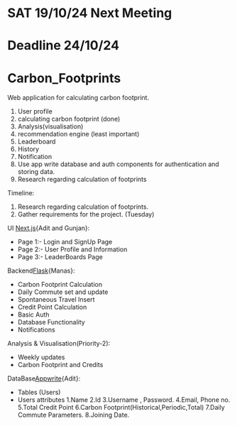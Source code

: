 

# SAT 19/10/24 Next Meeting
# Deadline 24/10/24 

# Carbon_Footprints
Web application for calculating carbon footprint.
1) User profile 
2) calculating carbon footprint (done)
3) Analysis(visualisation) 
4) recommendation engine (least important)
5) Leaderboard 
6) History 
7) Notification 
8) Use app write database and auth components for authentication and  storing data.
9) Research regarding calculation of footprints 

Timeline: 
1) Research regarding calculation of footprints. 
2) Gather requirements for the project. (Tuesday)

UI [Next.js](Priority-1){Adit and Gunjan}:
- Page 1:- Login and SignUp Page
- Page 2:- User Profile and Information
- Page 3:- LeaderBoards Page

Backend[Flask](Priority-1){Manas}:
- Carbon Footprint Calculation
- Daily Commute set and update
- Spontaneous Travel Insert
- Credit Point Calculation
- Basic Auth
- Database Functionality
- Notifications


Analysis & Visualisation(Priority-2):
- Weekly updates
- Carbon Footprint and Credits

DataBase[Appwrite](Priority-1){Adit}:
- Tables (Users)
- Users attributes
  1.Name
  2.Id
  3.Username , Password.
  4.Email, Phone no.
  5.Total Credit Point
  6.Carbon Footprint(Historical,Periodic,Total)
  7.Daily Commute Parameters.
  8.Joining Date.

   
